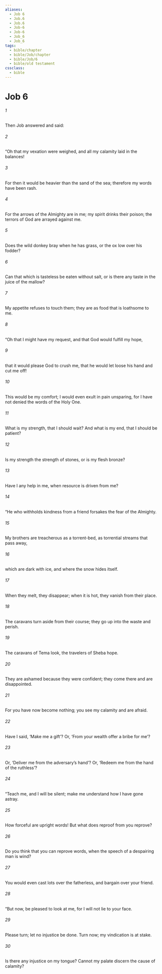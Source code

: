 ```yaml
---
aliases:
  - Job 6
  - Job.6
  - Job.6
  - Job-6
  - Job-6
  - Job_6
  - Job_6
tags:
  - bible/chapter
  - bible/Job/chapter
  - bible/Job/6
  - bible/old testament
cssclass:
  - bible
---
```


# Job 6

###### 1
Then Job answered and said:
###### 2
“Oh that my vexation were weighed, and all my calamity laid in the balances!
###### 3
For then it would be heavier than the sand of the sea; therefore my words have been rash.
###### 4
For the arrows of the Almighty are in me; my spirit drinks their poison; the terrors of God are arrayed against me.
###### 5
Does the wild donkey bray when he has grass, or the ox low over his fodder?
###### 6
Can that which is tasteless be eaten without salt, or is there any taste in the juice of the mallow?
###### 7
My appetite refuses to touch them; they are as food that is loathsome to me.
###### 8
“Oh that I might have my request, and that God would fulfill my hope,
###### 9
that it would please God to crush me, that he would let loose his hand and cut me off!
###### 10
This would be my comfort; I would even exult in pain unsparing, for I have not denied the words of the Holy One.
###### 11
What is my strength, that I should wait? And what is my end, that I should be patient?
###### 12
Is my strength the strength of stones, or is my flesh bronze?
###### 13
Have I any help in me, when resource is driven from me?
###### 14
“He who withholds kindness from a friend forsakes the fear of the Almighty.
###### 15
My brothers are treacherous as a torrent-bed, as torrential streams that pass away,
###### 16
which are dark with ice, and where the snow hides itself.
###### 17
When they melt, they disappear; when it is hot, they vanish from their place.
###### 18
The caravans turn aside from their course; they go up into the waste and perish.
###### 19
The caravans of Tema look, the travelers of Sheba hope.
###### 20
They are ashamed because they were confident; they come there and are disappointed.
###### 21
For you have now become nothing; you see my calamity and are afraid.
###### 22
Have I said, ‘Make me a gift’? Or, ‘From your wealth offer a bribe for me’?
###### 23
Or, ‘Deliver me from the adversary’s hand’? Or, ‘Redeem me from the hand of the ruthless’?
###### 24
“Teach me, and I will be silent; make me understand how I have gone astray.
###### 25
How forceful are upright words! But what does reproof from you reprove?
###### 26
Do you think that you can reprove words, when the speech of a despairing man is wind?
###### 27
You would even cast lots over the fatherless, and bargain over your friend.
###### 28
“But now, be pleased to look at me, for I will not lie to your face.
###### 29
Please turn; let no injustice be done. Turn now; my vindication is at stake.
###### 30
Is there any injustice on my tongue? Cannot my palate discern the cause of calamity?


